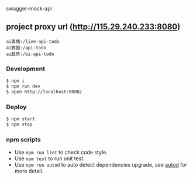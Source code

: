 
swagger-mock-api

## project proxy url (http://115.29.240.233:8080)

```
ai直播:/live-api-todo
ai数据:/api-todo
ai趋势:/bi-api-todo
```
### Development

```bash
$ npm i
$ npm run dev
$ open http://localhost:8080/
```

### Deploy

```bash
$ npm start
$ npm stop
```

### npm scripts

- Use `npm run lint` to check code style.
- Use `npm test` to run unit test.
- Use `npm run autod` to auto detect dependencies upgrade, see [autod](https://www.npmjs.com/package/autod) for more detail.


[egg]: https://eggjs.org